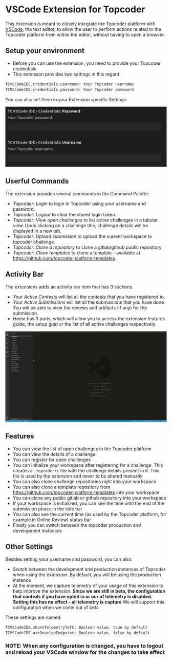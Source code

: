 # VSCode Extension for Topcoder

This extension is meant to closely integrate the Topcoder platform with [VSCode](https://code.visualstudio.com/), the text editor, to allow the user to perform actions related to the Topcoder platform from within the editor, without having to open a browser.

## Setup your environment

- Before you can use the extension, you need to provide your Topcoder credentials
- This extension provides two settings in this regard

```bash
TCVSCodeIDE.credentials.username: Your Topcoder username
TCVSCodeIDE.credentials.password: Your Topcoder password
```

You can also set them in your Extension specific Settings:

![Settings Credentials](/images/settings_credentials.png)

## Userful Commands

The extension provides several commands in the Command Palette:

- *Topcoder: Login* to login in Topcoder using your username and password.
- *Topcoder: Logout* to clear the stored login token.
- *Topcoder: View open challenges* to list active challenges in a tabular view. Upon clicking on a challenge title, challenge details will be displayed in a new tab.
- *Topcoder: Upload submission* to upload the current workspace to topcoder challenge.
- *Topcoder: Clone a repository* to clone a gitlab/github public repository.
- *Topcoder: Clone templates* to clone a template - available at https://github.com/topcoder-platform-templates.

## Activity Bar

The extensions adds an activity bar item that has 3 sections.

- *Your Active Contests*  will list all the contests that you have registered to.
- *Your Active Submissions* will list all the submissions that you have done. You will be able to view the reviews and artifacts (if any) for the submission.
- *Home* has 3 parts, which will allow you to access the extension features guide, the setup guid or the list of all active challenges respectively.

![Activity Bar](/images/activity_bar.gif)

## Features

- You can view the list of open challenges in the Topcoder platform
- You can view the details of a challenge
- You can register for open challenges
- You can initialize your workspace after registering for a challenge. This creates a `.topcoderrc` file with the challenge details present in it. This file is used by the extension and never to be altered manually
- You can also clone challenge repositories right into your workspace
- You can also clone a template repository from https://github.com/topcoder-platform-templates into your workspace
- You can clone any public gitlab or github repository into your workspace
- If your workspace is initialized, you can see the time until the end of the submission phase in the side bar
- You can also see the current time (as used by the Topcoder platform, for example in Online Review) status bar
- Finally you can switch between the topcoder production and development instances

## Other Settings

Besides setting your username and password, you can also:

- Switch between the development and production instances of Topcoder when using the extension. By default, you will be using the production instance
- At the moment, we capture telemetry of your usage of this extension to help improve the extension. **Since we are still in beta, the configuration that controls if you have opted in or our of telemetry is disabled. Setting this has no effect - all telemetry is capture** We will support this configuration when we come out of beta

These settings are named:

```bash
TCVSCodeIDE.shareTelemetryToTC: Boolean value. true by default
TCVSCodeIDE.useDevelopEndpoint: Boolean value. false by default
```

### NOTE: When any configuration is changed, you have to logout and reload your VSCode window for the changes to take effect

